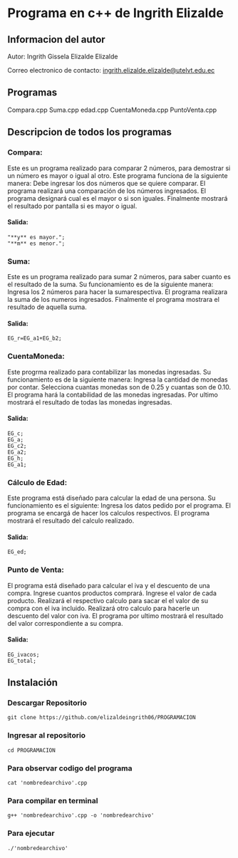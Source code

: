 # Programa en c++ de Ingrith Elizalde

## Informacion del autor
Autor: Ingrith Gissela Elizalde Elizalde

Correo electronico de contacto: ingrith.elizalde.elizalde@utelvt.edu.ec


## Programas
Compara.cpp
Suma.cpp 
edad.cpp
CuentaMoneda.cpp
PuntoVenta.cpp

## Descripcion de todos los programas 

### Compara: 

Este es un programa realizado para comparar 2 números, para demostrar si un número es mayor o igual al otro. Este programa funciona de la siguiente manera:
Debe ingresar los dos números que se quiere comparar.
El programa realizará una comparación de los números ingresados.
El programa designará cual es el mayor o si son iguales.
Finalmente mostrará el resultado por pantalla si es mayor o igual.
#### Salida:
````
"**y** es mayor.";
"**m** es menor.";
````

### Suma: 

Este es un programa realizado para sumar 2 números, para saber cuanto es el resultado de la suma. Su funcionamiento es de la siguiente manera:
Ingresa los 2 números para hacer la sumarespectiva.
El programa realizara la suma de los numeros ingresados.
Finalmente el programa mostrara el resultado de aquella suma.
#### Salida:
````
EG_r=EG_a1+EG_b2;
````

### CuentaMoneda: 

Este progrma realizado para contabilizar las monedas ingresadas. Su funcionamiento es de la siguiente manera:
Ingresa la cantidad de monedas por contar.
Selecciona cuantas monedas son de 0.25 y cuantas son de 0.10.
El programa hará la contabilidad de las monedas ingresadas.
Por ultimo mostrará el resultado de todas las monedas ingresadas.
#### Salida:
````
EG_c;
EG_a;
EG_c2;
EG_a2;
EG_h;
EG_a1;
````

### Cálculo de Edad:

Este programa está diseñado para calcular la edad de una persona. Su funcionamiento es el siguiente:
Ingresa los datos pedido por el programa.
El programa se encargá de hacer los calculos respectivos.
El programa mostrará el resultado del calculo realizado.
#### Salida:
````
EG_ed;
````

### Punto de Venta:

El programa está diseñado para calcular el iva y el descuento de una compra.
Ingrese cuantos productos comprará.
Ingrese el valor de cada producto.
Realizará el respectivo calculo para sacar el el valor de su compra con el iva incluido.
Realizará otro calculo para hacerle un descuento del valor con iva.
El programa por ultimo mostrará el resultado del valor correspondiente a su compra.
#### Salida:
````
EG_ivacos;
EG_total;
````

## Instalación
### Descargar Repositorio
````
git clone https://github.com/elizaldeingrith06/PROGRAMACION
````
### Ingresar al repositorio
````
cd PROGRAMACION
````
### Para observar codigo del programa
````
cat 'nombredearchivo'.cpp
````
### Para compilar en terminal
````
g++ 'nombredearchivo'.cpp -o 'nombredearchivo'
````
### Para ejecutar
````
./'nombredearchivo'
````
